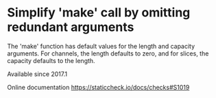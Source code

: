 # Simplify 'make' call by omitting redundant arguments

The 'make' function has default values for the length and capacity
arguments. For channels, the length defaults to zero, and for slices,
the capacity defaults to the length.

Available since
    2017.1

Online documentation
    https://staticcheck.io/docs/checks#S1019
